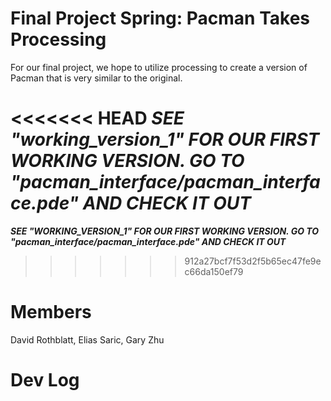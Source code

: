 # Final Project Spring: Pacman Takes Processing
For our final project, we hope to utilize processing to create a version of Pacman that is very similar to the original. 

<<<<<<< HEAD
***SEE "working_version_1" FOR OUR FIRST WORKING VERSION. GO TO "pacman_interface/pacman_interface.pde" AND CHECK IT OUT***
=======
***SEE "WORKING_VERSION_1" FOR OUR FIRST WORKING VERSION. GO TO "pacman_interface/pacman_interface.pde" AND CHECK IT OUT***
>>>>>>> 912a27bcf7f53d2f5b65ec47fe9ec66da150ef79


Members
=======
David Rothblatt, Elias Saric, Gary Zhu


Dev Log
=======
